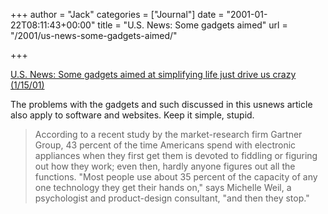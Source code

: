 +++
author = "Jack"
categories = ["Journal"]
date = "2001-01-22T08:11:43+00:00"
title = "U.S. News: Some gadgets aimed"
url = "/2001/us-news-some-gadgets-aimed/"

+++

[U.S. News: Some gadgets aimed at simplifying life just drive us crazy (1/15/01)][1]

The problems with the gadgets and such discussed in this usnews article also apply to software and websites. Keep it simple, stupid.
  


> According to a recent study by the market-research firm Gartner Group, 43 percent of the time Americans spend with electronic appliances when they first get them is devoted to fiddling or figuring out how they work; even then, hardly anyone figures out all the functions. "Most people use about 35 percent of the capacity of any one technology they get their hands on," says Michelle Weil, a psychologist and product-design consultant, "and then they stop."

  
>

 [1]: http://web.archive.org/web/20060224151630/http://www.usnews.com:80/usnews/issue/010115/gadgets.htm
